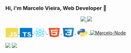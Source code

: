 ### Hi, i'm Marcelo Vieira, Web Developer 👋


<div align="center">
  <a href="https://github.com/marcelotvieira">
  <img height="160em" src="https://github-readme-stats.vercel.app/api?username=marcelotvieira&show_icons=true&theme=tokyonight&include_all_commits=true&count_private=true"/>
  <img height="160em" src="https://github-readme-stats.vercel.app/api/top-langs/?username=marcelotvieira&layout=compact&langs_count=5&theme=tokyonight"/>
</div>


<div style="display: inline_block"><br>
  <img align="center" alt="Marcelo-Js" height="30" width="40" src="https://raw.githubusercontent.com/devicons/devicon/master/icons/javascript/javascript-plain.svg">
  <img align="center" alt="Marcelo-Ts" height="30" width="40" src="https://raw.githubusercontent.com/devicons/devicon/master/icons/typescript/typescript-plain.svg">
  <img align="center" alt="Marcelo-React" height="30" width="40" src="https://raw.githubusercontent.com/devicons/devicon/master/icons/react/react-original.svg">
  <img align="center" alt="Marcelo-HTML" height="30" width="40" src="https://raw.githubusercontent.com/devicons/devicon/master/icons/html5/html5-original.svg">
  <img align="center" alt="Marcelo-CSS" height="30" width="40" src="https://raw.githubusercontent.com/devicons/devicon/master/icons/css3/css3-original.svg">
  <img align="center" alt="Marcelo-Python" height="30" width="40" src="https://raw.githubusercontent.com/devicons/devicon/master/icons/python/python-original.svg">
  <img align="center" alt="Marcelo-Node" height="30" width="40" src="https://raw.githubusercontent.com/devicons/devicon/master/icons/node/node-original.svg">

</div>
  <br/>


<div> 
  <a href = "mailto:dev.marcelovieira@gmail.com"><img src="https://img.shields.io/badge/-Gmail-%23333?style=for-the-badge&logo=gmail&logoColor=white" target="_blank"></a>
  <a href="https://www.linkedin.com/in/marcelovieir4/" target="_blank"><img src="https://img.shields.io/badge/-LinkedIn-%230077B5?style=for-the-badge&logo=linkedin&logoColor=white" target="_blank"></a> 
  
</div>
